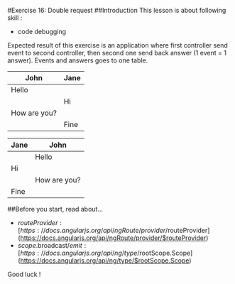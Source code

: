 #Exercise 16: Double request
##Introduction
This lesson is about following skill :

* code debugging

Expected result of this exercise is an application where first controller send event to second controller, then second one send back answer (1 event = 1 answer). Events and answers goes to one table.

| John         | Jane |
|--------------|------|
| Hello        |      |
|              | Hi   |
| How are you? |      |
|              | Fine |

| Jane | John         |
|------|--------------|
|      | Hello        |
| Hi   |              |
|      | How are you? |
| Fine |              |

##Before you start, read about...
* $routeProvider: [https://docs.angularjs.org/api/ngRoute/provider/$routeProvider](https://docs.angularjs.org/api/ngRoute/provider/$routeProvider)
* $scope.$broadcast/$emit: [https://docs.angularjs.org/api/ng/type/$rootScope.Scope](https://docs.angularjs.org/api/ng/type/$rootScope.Scope)

Good luck !
